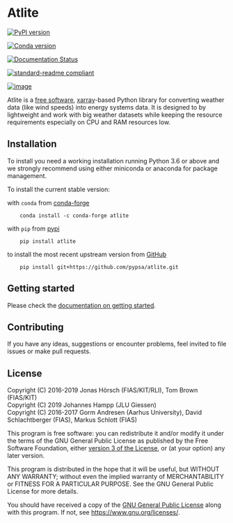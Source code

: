 # Atlite

[![PyPI
version](https://img.shields.io/pypi/v/atlite.svg)](https://pypi.python.org/pypi/atlite)

[![Conda
version](https://img.shields.io/conda/vn/conda-forge/atlite.svg)](https://anaconda.org/conda-forge/atlite)

[![Documentation
Status](https://readthedocs.org/projects/atlite/badge/?version=latest)](https://atlite.readthedocs.io/en/latest/?badge=latest)

[![standard-readme
compliant](https://img.shields.io/badge/readme%20style-standard-brightgreen.svg?style=flat-square)](https://github.com/RichardLitt/standard-readme)

[![image](https://img.shields.io/pypi/l/atlite.svg)](License)

Atlite is a [free software](http://www.gnu.org/philosophy/free-sw.en.html),
[xarray](http://xarray.pydata.org/en/stable/)-based Python library for
converting weather data (like wind speeds) into energy systems data. It
is designed to by lightweight and work with big weather datasets while
keeping the resource requirements especially on CPU and RAM resources
low.

## Installation

To install you need a working installation running Python 3.6 or above
and we strongly recommend using either miniconda or anaconda for package
management.

To install the current stable version:

with `conda` from [conda-forge](https://anaconda.org/conda-forge/atlite)

```shell
    conda install -c conda-forge atlite
```

with `pip` from [pypi](https://pypi.org/project/atlite/>)

```shell
    pip install atlite
```

to install the most recent upstream version from [GitHub](https://github.com/pypsa/atlite)

```shell
    pip install git+https://github.com/pypsa/atlite.git
```

## Getting started

Please check the [documentation on getting started](https://atlite.readthedocs.io/en/latest/getting-started.html).

## Contributing

If you have any ideas, suggestions or encounter problems, feel invited
to file issues or make pull requests.

## License

Copyright (C) 2016-2019 Jonas Hörsch (FIAS/KIT/RLI), 
Tom Brown (FIAS/KIT)  
Copyright (C) 2019 Johannes Hampp (JLU Giessen)  
Copyright (C) 2016-2017 Gorm Andresen (Aarhus University),
David Schlachtberger (FIAS), Markus Schlott (FIAS)

This program is free software: you can redistribute it and/or modify it
under the terms of the GNU General Public License as published by the
Free Software Foundation, either [version 3 of the License](LICENSE.txt), 
or (at your option) any later version.

This program is distributed in the hope that it will be useful, but
WITHOUT ANY WARRANTY; without even the implied warranty of
MERCHANTABILITY or FITNESS FOR A PARTICULAR PURPOSE. See the GNU General
Public License for more details.

You should have received a copy of the [GNU General Public License](LICENSE.txt) 
along with this program. If not, see <https://www.gnu.org/licenses/>.